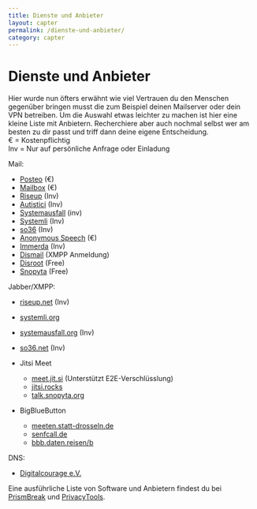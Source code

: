 ```yaml
---
title: Dienste und Anbieter
layout: capter
permalink: /dienste-und-anbieter/
category: capter
---
```

# Dienste und Anbieter
Hier wurde nun öfters erwähnt wie viel Vertrauen du den Menschen gegenüber bringen musst die zum Beispiel deinen Mailserver oder dein VPN betreiben. Um die Auswahl etwas leichter zu machen ist hier eine kleine Liste mit Anbietern. Recherchiere aber auch nochmal selbst wer am besten zu dir passt und triff dann deine eigene Entscheidung.<br>
€ = Kostenpflichtig<br>
Inv = Nur auf persönliche Anfrage oder Einladung<br>

Mail:

- [Posteo](https://posteo.de) (€)
- [Mailbox](https://mailbox.org) (€)
- [Riseup](https://riseup.net) (Inv)
- [Autistici](https://autistici.org) (Inv)
- [Systemausfall](https://systemausfall.org) (inv)
- [Systemli](https://systemli.org) (Inv)
- [so36](https://so36.net) (Inv)
- [Anonymous Speech](https://anonymousspeech.com) (€)
- [Immerda](https://immerda.ch) (Inv)
- [Dismail](https://dismail.de) (XMPP Anmeldung)
- [Disroot](https://disroot.org) (Free)
- [Snopyta](https://snopyta.org) (Free)

Jabber/XMPP:

- [riseup.net](https://riseup.net) (Inv)
- [systemli.org](https://systemli.org)
- [systemausfall.org](https://systemausfall.org) (Inv)
- [so36.net](https://so36.net) (Inv)

- Jitsi Meet
    - [meet.jit.si](https://meet.jit.si) (Unterstützt E2E-Verschlüsslung)
    - [jitsi.rocks](https://jitsi.rocks)
    - [talk.snopyta.org](https://talk.snopyta.org)

- BigBlueButton
    - [meeten.statt-drosseln.de](https://meeten.statt-drosseln.de)
    - [senfcall.de](https://senfcall.de)
    - [bbb.daten.reisen/b](https://bbb.daten.reisen/b)

DNS:
- [Digitalcourage e.V.](https://digitalcourage.de/support/zensurfreier-dns-server) 

Eine ausführliche Liste von Software und Anbietern findest du bei [PrismBreak](https://prism-break.org/de/) und [PrivacyTools](https://www.privacytools.io/).
